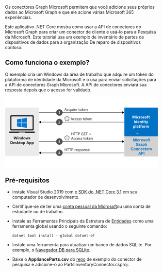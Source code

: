 <!-- markdownlint-disable MD002 MD025 MD041 -->
<!--- # Introduction --->

Os conectores Graph Microsoft permitem que você adicione seus próprios dados ao Microsoft Graph e que ele acione várias Microsoft 365 experiências.

Este aplicativo .NET Core mostra como usar a API de conectores do Microsoft Graph para criar um conector de cliente e usá-lo para a Pesquisa da Microsoft. Este tutorial usa um exemplo de inventário de partes de dispositivos de dados para a organização De reparo de dispositivos contoso.

## <a name="how-does-the-sample-work"></a>Como funciona o exemplo?

O exemplo cria um Windows da área de trabalho que adquire um token do plataforma de identidade da Microsoft e o usa para enviar solicitações para a API de conectores Graph Microsoft. A API de conectores enviará sua resposta depois que o acesso for validado.

![Diagrama mostrando o aplicativo Windows adquirir um token e usá-lo para acessar a API de conectores Graph Microsoft](images/connectors-images/build1.png)

## <a name="prerequisites"></a>Pré-requisitos

* Instale Visual Studio 2019 com [o SDK do .NET Core 3.1](https://www.microsoft.com/net/download/core) em seu computador de desenvolvimento.
* Certifique-se de ter uma [conta pessoal da Microsoft](https://signup.live.com/)ou uma conta de estudante ou de trabalho.
* Instale as Ferramentas Principais da Estrutura de [Entidades](/ef/core/miscellaneous/cli/dotnet) como uma ferramenta global usando o seguinte comando:

    ```dotnetcli
    dotnet tool install --global dotnet-ef
    ```

* Instale uma ferramenta para atualizar um banco de dados SQLite. Por exemplo, o [Navegador DB para SQLite](https://sqlitebrowser.org/).
* Baixe o **ApplianceParts.csv** do [repo](https://github.com/microsoftgraph/msgraph-search-connector-sample/blob/master/PartsInventoryConnector/ApplianceParts.csv) de exemplo do conector de pesquisa e adicione-o ao PartsInventoryConnector.csproj.
